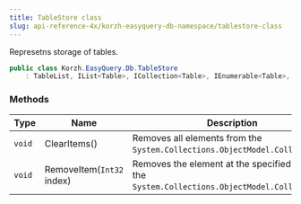 ```yaml
---
title: TableStore class
slug: api-reference-4x/korzh-easyquery-db-namespace/tablestore-class
---
```



Represetns storage of tables.
```csharp
public class Korzh.EasyQuery.Db.TableStore
    : TableList, IList<Table>, ICollection<Table>, IEnumerable<Table>, IEnumerable, IList, ICollection, IReadOnlyList<Table>, IReadOnlyCollection<Table>

```

### Methods

| Type | Name | Description | 
| --- | --- | --- | 
| `void` | ClearItems() | Removes all elements from the `System.Collections.ObjectModel.Collection`. | 
| `void` | RemoveItem(`Int32` index) | Removes the element at the specified index of the `System.Collections.ObjectModel.Collection'1`. |